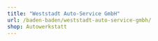 ```yaml
---
title: "Weststadt Auto-Service GmbH"
url: /baden-baden/weststadt-auto-service-gmbh/
shop: Autowerkstatt
---
```

